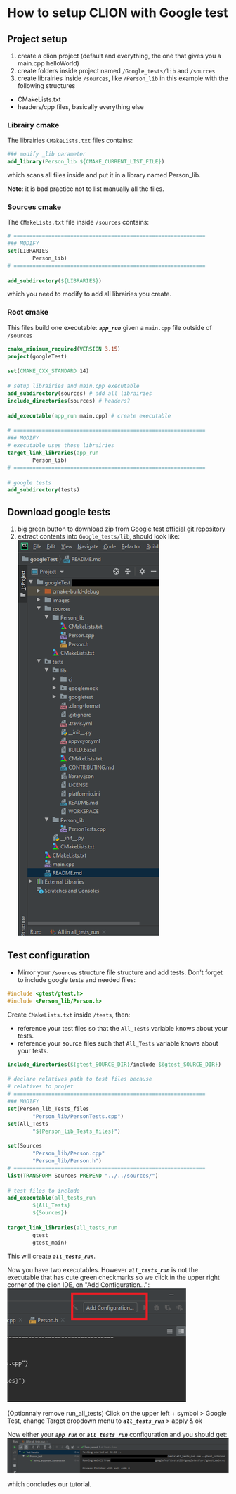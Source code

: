 # How to setup CLION with Google test
## Project setup
1. create a clion project (default and everything, the one that gives you a main.cpp helloWorld)
2. create folders inside project named ```/Google_tests/lib``` and ```/sources```
3. create librairies inside ```/sources```, like ```/Person_lib``` in this example with the following structures
* CMakeLists.txt
* headers/cpp files, basically everything else

### Librairy cmake
The librairies ```CMakeLists.txt``` files contains:
```cmake
### modify _lib parameter
add_library(Person_lib ${CMAKE_CURRENT_LIST_FILE})
```
which scans all files inside and put it in a library named Person_lib.

**Note**: it is bad practice not to list manually all the files.

### Sources cmake
The ```CMakeLists.txt``` file inside ```/sources``` contains:
```cmake
# =============================================================
### MODIFY
set(LIBRARIES
        Person_lib)
# =============================================================

add_subdirectory(${LIBRARIES})
```

which you need to modify to add all librairies you create.

### Root cmake
This files build one executable: ***```app_run```*** given a ```main.cpp``` file outside of ```/sources```
```cmake
cmake_minimum_required(VERSION 3.15)
project(googleTest)

set(CMAKE_CXX_STANDARD 14)

# setup librairies and main.cpp executable
add_subdirectory(sources) # add all librairies
include_directories(sources) # headers?

add_executable(app_run main.cpp) # create executable

# =============================================================
### MODIFY
# executable uses those librairies
target_link_libraries(app_run
        Person_lib)
# =============================================================

# google tests
add_subdirectory(tests)
```
## Download google tests
1. big green button to download zip from [Google test official git repository](https://github.com/google/googletest)
2. extract contents into ```Google_tests/lib```, should look like:
![](images/googleExtraction.png)
## Test configuration
* Mirror your ```/sources``` structure file structure and add tests. Don't forget to include google tests and needed files:
```c++
#include <gtest/gtest.h>
#include <Person_lib/Person.h>
```
Create ```CMakeLists.txt``` inside ```/tests```, then:
* reference your test files so that the ```All_Tests``` variable knows about your tests.
* reference your source files such that ```All_Tests``` variable knows about your tests.
```cmake
include_directories(${gtest_SOURCE_DIR}/include ${gtest_SOURCE_DIR})

# declare relatives path to test files because
# relatives to projet
# =============================================================
### MODIFY
set(Person_lib_Tests_files
        "Person_lib/PersonTests.cpp")
set(All_Tests
        "${Person_lib_Tests_files}")

set(Sources
        "Person_lib/Person.cpp"
        "Person_lib/Person.h")
# =============================================================
list(TRANSFORM Sources PREPEND "../../sources/")

# test files to include
add_executable(all_tests_run
        ${All_Tests}
        ${Sources})

target_link_libraries(all_tests_run
        gtest
        gtest_main)
```
This will create ***```all_tests_run```***.

Now you have two executables. However ***```all_tests_run```*** is not the executable that has cute green 
checkmarks so we click in the upper right corner of the clion IDE, on "Add Configuration...":
![](images/createConfiguration.png)

(Optionnaly remove run_all_tests)
Click on the upper left + symbol > Google Test, change Target dropdown menu to ***```all_tests_run```*** > apply & ok

Now either your ***```app_run```*** or ***```all_tests_run```*** configuration and you should get:
![](images/cute.png)

which concludes our tutorial.